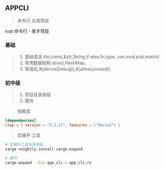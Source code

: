 ## APPCLI 

> 命令行 应用项目 

rust 命令行 - 练手项目

### 基础
> 1. 基础语法 (let,const,&str,String,if-else,fn,type, use,mod,pub,match)
> 2. 常用数据结构 struct,HashMap,
> 3. 常用宏,#[derive(Debug)],#[allow(unused)]

### 初中级
> 1. 项目目录层级
> 2. 模块

> 依赖库
 
```toml
[dependencies]
clap = { version = "3.2.17", features = ["derive"] }
```

> 宏展开 工具


```bash
# 宏展开工具与库安装
cargo +nightly install cargo-expand

# 展开
cargo expand --bin app_cli > app_cli.rs
```